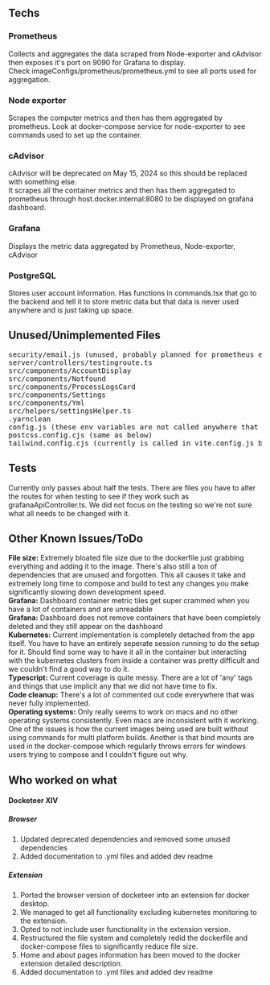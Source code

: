 
<h2>Techs</h2>
<h3>Prometheus</h3>
Collects and aggregates the data scraped from Node-exporter and cAdvisor then exposes it's port on 9090 for Grafana to display.<br />
Check imageConfigs/prometheus/prometheus.yml to see all ports used for aggregation.

<h3>Node exporter</h3>
Scrapes the computer metrics and then has them aggregated by prometheus. Look at docker-compose service for node-exporter to see commands used to set up the container.

<h3>cAdvisor</h3>
cAdvisor will be deprecated on May 15, 2024 so this should be replaced with something else.<br />
It scrapes all the container metrics and then has them aggregated to prometheus through host.docker.internal:8080 to be displayed on grafana dashboard.

<h3>Grafana</h3>
Displays the metric data aggregated by Prometheus, Node-exporter, cAdvisor

<h3>PostgreSQL</h3>
Stores user account information. Has functions in commands.tsx that go to the backend and tell it to store metric data but that data is never used anywhere and is just taking up space. 

<h2>Unused/Unimplemented Files</h2>
<pre>
security/email.js (unused, probably planned for prometheus email alert integration)
server/controllers/testingroute.ts
src/components/AccountDisplay
src/components/Notfound 
src/components/ProcessLogsCard 
src/components/Settings 
src/components/Yml 
src/helpers/settingsHelper.ts 
.yarnclean
config.js (these env variables are not called anywhere that we could find)
postcss.config.cjs (same as below)
tailwind.config.cjs (currently is called in vite.config.js but never used. Tailwind is used in some of the unused components above but none that are currently in use)
</pre>

<h2>Tests</h2>
Currently only passes about half the tests. There are files you have to alter the routes for when testing to see if they work such as grafanaApiController.ts. We did not focus on the testing so we're not sure what all needs to be changed with it.

<h2>Other Known Issues/ToDo</h2>
<strong>File size:</strong> Extremely bloated file size due to the dockerfile just grabbing everything and adding it to the image. There's also still a ton of dependencies that are unused and forgotten. This all causes it take and extremely long time to compose and build to test any changes you make significantly slowing down development speed.<br />
<strong>Grafana:</strong> Dashboard container metric tiles get super crammed when you have a lot of containers and are unreadable<br />
<strong>Grafana:</strong> Dashboard does not remove containers that have been completely deleted and they still appear on the dashboard<br />
<strong>Kubernetes:</strong> Current implementation is completely detached from the app itself. You have to have an entirely seperate session running to do the setup for it. Should find some way to have it all in the container but interacting with the kubernetes clusters from inside a container was pretty difficult and we couldn't find a good way to do it.<br />
<strong>Typescript:</strong> Current coverage is quite messy. There are a lot of 'any' tags and things that use implicit any that we did not have time to fix.<br />
<strong>Code cleanup:</strong> There's a lot of commented out code everywhere that was never fully implemented.<br />
<strong>Operating systems:</strong> Only really seems to work on macs and no other operating systems consistently. Even macs are inconsistent with it working. One of the issues is how the current images being used are built without using commands for multi platform builds. Another is that bind mounts are used in the docker-compose which regularly throws errors for windows users trying to compose and I couldn't figure out why.

<h2>Who worked on what</h2>
<h4>Docketeer XIV</h2>
<h5>Browser</h5>
<ol>
  <li>Updated deprecated dependencies and removed some unused dependencies</li>
  <li>Added documentation to .yml files and added dev readme</li>
</ol>
<h5>Extension</h5>
<ol>
  <li>Ported the browser version of docketeer into an extension for docker desktop.</li>
  <li>We managed to get all functionality excluding kubernetes monitoring to the extension.</li>
  <li>Opted to not include user functionality in the extension version.</li>
  <li>Restructured the file system and completely redid the dockerfile and docker-compose files to significantly reduce file size.</li>
  <li>Home and about pages information has been moved to the docker extension detailed description.</li>
  <li>Added documentation to .yml files and added dev readme</li>
</ol>